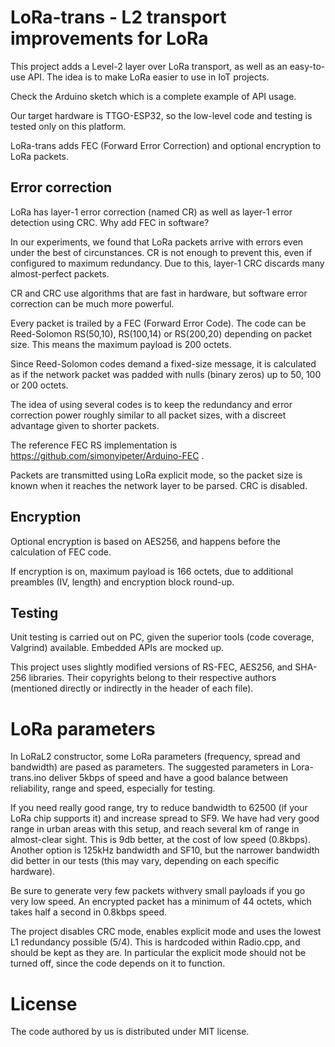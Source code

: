# LoRa-trans - L2 transport improvements for LoRa

This project adds a Level-2 layer over LoRa transport, as well as an
easy-to-use API. The idea is to make LoRa easier to use in IoT projects.

Check the Arduino sketch which is a complete example of API usage.

Our target hardware is TTGO-ESP32, so the low-level code and testing is
tested only on this platform.

LoRa-trans adds FEC (Forward Error Correction) and optional encryption
to LoRa packets.

## Error correction

LoRa has layer-1 error correction (named CR) as well as layer-1 error
detection using CRC. Why add FEC in software?

In our experiments, we found that LoRa packets arrive with errors even under
the best of circunstances. CR is not enough to prevent this, even if configured
to maximum redundancy. Due to this, layer-1 CRC discards many almost-perfect
packets.

CR and CRC use algorithms that are fast in hardware, but software error correction
can be much more powerful.

Every packet is trailed by a FEC (Forward Error Code). The code can be
Reed-Solomon RS(50,10), RS(100,14) or RS(200,20) depending on packet
size. This means the maximum payload is 200 octets.

Since Reed-Solomon codes demand a fixed-size message, it is calculated as if
the network packet was padded with nulls (binary zeros) up to 50, 100 or 200
octets.

The idea of using several codes is to keep the redundancy and error correction
power roughly similar to all packet sizes, with a discreet advantage given to
shorter packets.

The reference FEC RS implementation is https://github.com/simonyipeter/Arduino-FEC .

Packets are transmitted using LoRa explicit mode, so the packet size is known
when it reaches the network layer to be parsed. CRC is disabled.

## Encryption

Optional encryption is based on AES256, and happens before the calculation
of FEC code.

If encryption is on, maximum payload is 166 octets, due to additional preambles
(IV, length) and encryption block round-up.

## Testing

Unit testing is carried out on PC, given the superior tools (code coverage,
Valgrind) available. Embedded APIs are mocked up.

This project uses slightly modified versions of RS-FEC, AES256, and SHA-256 
libraries. Their copyrights belong to their respective authors (mentioned 
directly or indirectly in the header of each file).

# LoRa parameters

In LoRaL2 constructor, some LoRa parameters (frequency, spread and bandwidth)
are pased as parameters. The suggested parameters in Lora-trans.ino deliver
5kbps of speed and have a good balance between reliability, range and speed,
especially for testing.

If you need really good range, try to reduce bandwidth to 62500 (if your LoRa
chip supports it) and increase spread to SF9. We have had very good range in
urban areas with this setup, and reach several km of range in almost-clear sight.
This is 9db better, at the cost of low speed (0.8kbps). Another option is 125kHz
bandwidth and SF10, but the narrower bandwidth did better in our tests (this may
vary, depending on each specific hardware).

Be sure to generate very few packets withvery small payloads if you go very low speed.
An encrypted packet has a minimum of 44 octets, which takes half a second
in 0.8kbps speed.

The project disables CRC mode, enables explicit mode and uses the lowest
L1 redundancy possible (5/4). This is hardcoded within Radio.cpp, and should
be kept as they are. In particular the explicit mode should not be turned off,
since the code depends on it to function.

# License

The code authored by us is distributed under MIT license.
